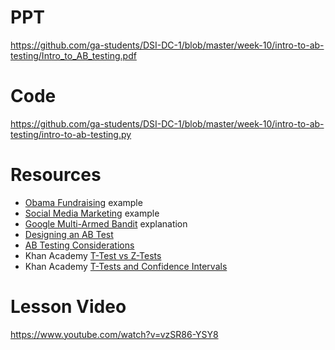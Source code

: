 # PPT 

https://github.com/ga-students/DSI-DC-1/blob/master/week-10/intro-to-ab-testing/Intro_to_AB_testing.pdf

# Code
https://github.com/ga-students/DSI-DC-1/blob/master/week-10/intro-to-ab-testing/intro-to-ab-testing.py

# Resources
+ [Obama Fundraising](https://blog.optimizely.com/2010/11/29/how-obama-raised-60-million-by-running-a-simple-experiment/) example
+ [Social Media Marketing](https://vwo.com/blog/amd-3600-social-sharing-increase) example
+ [Google Multi-Armed Bandit](https://support.google.com/analytics/answer/2844870?hl=en) explanation
+ [Designing an AB Test](http://www.win-vector.com/blog/2015/06/designing-ab-tests/)
+ [AB Testing Considerations](http://insightdatascience.com/blog/ab_testing_statistics.html)
+ Khan Academy [T-Test vs Z-Tests](https://www.khanacademy.org/math/probability/statistics-inferential/hypothesis-testing/v/z-statistics-vs-t-statistics)
+ Khan Academy [T-Tests and Confidence Intervals](https://www.khanacademy.org/math/probability/statistics-inferential/hypothesis-testing/v/t-statistic-confidence-interval)

# Lesson Video
https://www.youtube.com/watch?v=vzSR86-YSY8

